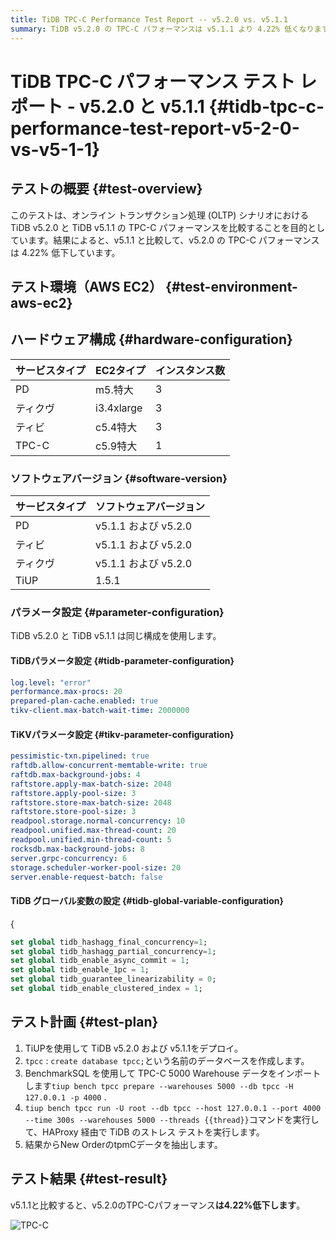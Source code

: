 ```yaml
---
title: TiDB TPC-C Performance Test Report -- v5.2.0 vs. v5.1.1
summary: TiDB v5.2.0 の TPC-C パフォーマンスは v5.1.1 より 4.22% 低くなります。テスト環境は AWS EC2 です。ハードウェアとソフトウェアの構成は両方のバージョンで同じです。テスト プランには、展開、データベースの作成、データのインポート、ストレス テスト、結果の抽出が含まれます。
---
```


# TiDB TPC-C パフォーマンス テスト レポート - v5.2.0 と v5.1.1 {#tidb-tpc-c-performance-test-report-v5-2-0-vs-v5-1-1}

## テストの概要 {#test-overview}

このテストは、オンライン トランザクション処理 (OLTP) シナリオにおける TiDB v5.2.0 と TiDB v5.1.1 の TPC-C パフォーマンスを比較することを目的としています。結果によると、v5.1.1 と比較して、v5.2.0 の TPC-C パフォーマンスは 4.22% 低下しています。

## テスト環境（AWS EC2） {#test-environment-aws-ec2}

## ハードウェア構成 {#hardware-configuration}

| サービスタイプ | EC2タイプ     | インスタンス数 |
| :------ | :--------- | :------ |
| PD      | m5.特大      | 3       |
| ティクヴ    | i3.4xlarge | 3       |
| ティビ     | c5.4特大     | 3       |
| TPC-C   | c5.9特大     | 1       |

### ソフトウェアバージョン {#software-version}

| サービスタイプ | ソフトウェアバージョン       |
| :------ | :---------------- |
| PD      | v5.1.1 および v5.2.0 |
| ティビ     | v5.1.1 および v5.2.0 |
| ティクヴ    | v5.1.1 および v5.2.0 |
| TiUP    | 1.5.1             |

### パラメータ設定 {#parameter-configuration}

TiDB v5.2.0 と TiDB v5.1.1 は同じ構成を使用します。

#### TiDBパラメータ設定 {#tidb-parameter-configuration}

```yaml
log.level: "error"
performance.max-procs: 20
prepared-plan-cache.enabled: true
tikv-client.max-batch-wait-time: 2000000
```

#### TiKVパラメータ設定 {#tikv-parameter-configuration}

```yaml
pessimistic-txn.pipelined: true
raftdb.allow-concurrent-memtable-write: true
raftdb.max-background-jobs: 4
raftstore.apply-max-batch-size: 2048
raftstore.apply-pool-size: 3
raftstore.store-max-batch-size: 2048
raftstore.store-pool-size: 3
readpool.storage.normal-concurrency: 10
readpool.unified.max-thread-count: 20
readpool.unified.min-thread-count: 5
rocksdb.max-background-jobs: 8
server.grpc-concurrency: 6
storage.scheduler-worker-pool-size: 20
server.enable-request-batch: false
```

#### TiDB グローバル変数の設定 {#tidb-global-variable-configuration}

{

```sql
set global tidb_hashagg_final_concurrency=1;
set global tidb_hashagg_partial_concurrency=1;
set global tidb_enable_async_commit = 1;
set global tidb_enable_1pc = 1;
set global tidb_guarantee_linearizability = 0;
set global tidb_enable_clustered_index = 1;
```

## テスト計画 {#test-plan}

1.  TiUPを使用して TiDB v5.2.0 および v5.1.1をデプロイ。
2.  `tpcc` : `create database tpcc;`という名前のデータベースを作成します。
3.  BenchmarkSQL を使用して TPC-C 5000 Warehouse データをインポートします`tiup bench tpcc prepare --warehouses 5000 --db tpcc -H 127.0.0.1 -p 4000` .
4.  `tiup bench tpcc run -U root --db tpcc --host 127.0.0.1 --port 4000 --time 300s --warehouses 5000 --threads {{thread}}`コマンドを実行して、HAProxy 経由で TiDB のストレス テストを実行します。
5.  結果からNew OrderのtpmCデータを抽出します。

## テスト結果 {#test-result}

v5.1.1と比較すると、v5.2.0のTPC-Cパフォーマンス**は4.22%低下します**。

![TPC-C](https://docs-download.pingcap.com/media/images/docs/tpcc_v511_vs_v520.png)
